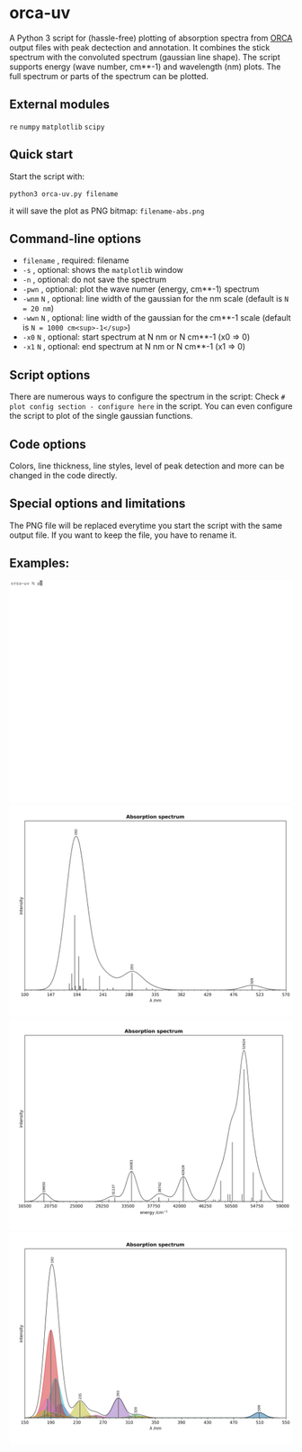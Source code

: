 # orca-uv
A Python 3 script for (hassle-free) plotting of absorption spectra from [ORCA](https://orcaforum.kofo.mpg.de) 
output files with peak dectection and annotation.
It combines the stick spectrum with the convoluted spectrum (gaussian line shape).
The script supports energy (wave number, cm**-1) and wavelength (nm) plots.
The full spectrum or parts of the spectrum can be plotted.

## External modules
 `re` 
 `numpy` 
 `matplotlib`
 `scipy`  
 
## Quick start
 Start the script with:
```console
python3 orca-uv.py filename
```
it will save the plot as PNG bitmap:
`filename-abs.png`

## Command-line options
- `filename` , required: filename
- `-s` , optional: shows the `matplotlib` window
- `-n` , optional: do not save the spectrum
- `-pwn` , optional: plot the wave numer (energy, cm**-1) spectrum
- `-wnm` `N` , optional: line width of the gaussian for the nm scale (default is  `N = 20 nm`)
- `-wwn` `N` , optional: line width of the gaussian for the cm**-1 scale (default is  `N = 1000 cm<sup>-1</sup>`)
- `-x0`  `N` , optional: start spectrum at N nm or N cm**-1 (x0 => 0)
- `-x1`  `N` , optional: end spectrum at N nm or N cm**-1 (x1 => 0)

## Script options
There are numerous ways to configure the spectrum in the script:
Check `# plot config section - configure here` in the script. 
You can even configure the script to plot of the single gaussian functions.

## Code options
Colors, line thickness, line styles, level of peak detection and 
more can be changed in the code directly.

## Special options and limitations
The PNG file will be replaced everytime you start the script with the same output file. 
If you want to keep the file, you have to rename it. 

## Examples:
![show](/examples/show-use2.gif)
![Example 1](/examples/example1.png)
![Example 2](/examples/example2.png)
![Example 3](/examples/example3.png)
